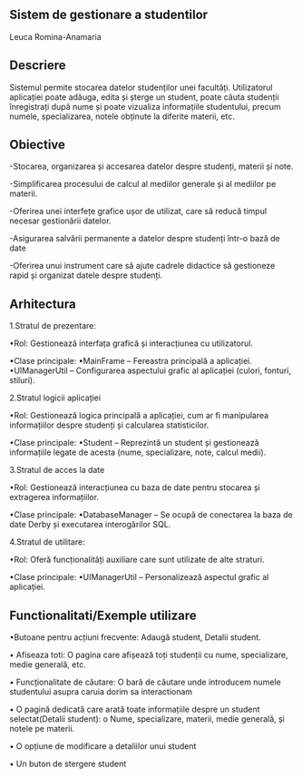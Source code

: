 ## Sistem de gestionare a studentilor

Leuca Romina-Anamaria

## Descriere
Sistemul permite stocarea datelor studenților unei facultăți. Utilizatorul aplicației
poate adăuga, edita și șterge un student, poate căuta studenții înregistrați după nume și
poate vizualiza informațiile studentului, precum numele, specializarea, notele obținute la
diferite materii, etc.

## Obiective
-Stocarea, organizarea și accesarea datelor despre studenți, materii și note.

-Simplificarea procesului de calcul al mediilor generale și al mediilor pe materii.

-Oferirea unei interfețe grafice ușor de utilizat, care să reducă timpul necesar gestionării datelor.

-Asigurarea salvării permanente a datelor despre studenți într-o bază de date 

-Oferirea unui instrument care să ajute cadrele didactice să gestioneze rapid și organizat datele despre studenți.


## Arhitectura
1.Stratul de prezentare:

•Rol: Gestionează interfața grafică și interacțiunea cu utilizatorul.

•Clase principale:
•MainFrame – Fereastra principală a aplicației.
•UIManagerUtil – Configurarea aspectului grafic al aplicației (culori, fonturi, stiluri).

2.Stratul logicii aplicației 

•Rol: Gestionează logica principală a aplicației, cum ar fi manipularea informațiilor despre studenți și calcularea statisticilor.

•Clase principale:
•Student – Reprezintă un student și gestionează informațiile legate de acesta (nume, specializare, note, calcul medii).

3.Stratul de acces la date

•Rol: Gestionează interacțiunea cu baza de date pentru stocarea și extragerea informațiilor.

•Clase principale:
•DatabaseManager – Se ocupă de conectarea la baza de date Derby și executarea interogărilor SQL.

4.Stratul de utilitare:

•Rol: Oferă funcționalități auxiliare care sunt utilizate de alte straturi.

•Clase principale:
•UIManagerUtil – Personalizează aspectul grafic al aplicației.



## Functionalitati/Exemple utilizare
•Butoane pentru acțiuni frecvente: Adaugă student, Detalii student.

• Afiseaza toti: O pagina care afișează toți studenții cu nume,
specializare, medie generală, etc.

• Funcționalitate de căutare: O bară de căutare unde introducem numele studentului asupra caruia dorim sa interactionam

• O pagină dedicată care arată toate informațiile despre un student selectat(Detalii student): o Nume, specializare, materii, medie generală, și notele pe materii.

• O opțiune de modificare a detaliilor unui student

• Un buton de stergere student 
